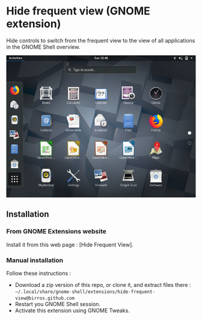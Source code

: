 # Hide frequent view (GNOME extension)

Hide controls to switch from the frequent view to the view of all applications
in the GNOME Shell overview.

![](data/screenshot.gif?raw=true)

## Installation

### From GNOME Extensions website

Install it from this web page : [Hide Frequent View].

### Manual installation

Follow these instructions :

- Download a zip version of this repo, or clone it, and extract files there :
`~/.local/share/gnome-shell/extensions/hide-frequent-view@birros.github.com`
- Restart you GNOME Shell session.
- Activate this extension using GNOME Tweaks.

<!-- External links and references -->

<!-- [Hide Frequent View]: foo -->
